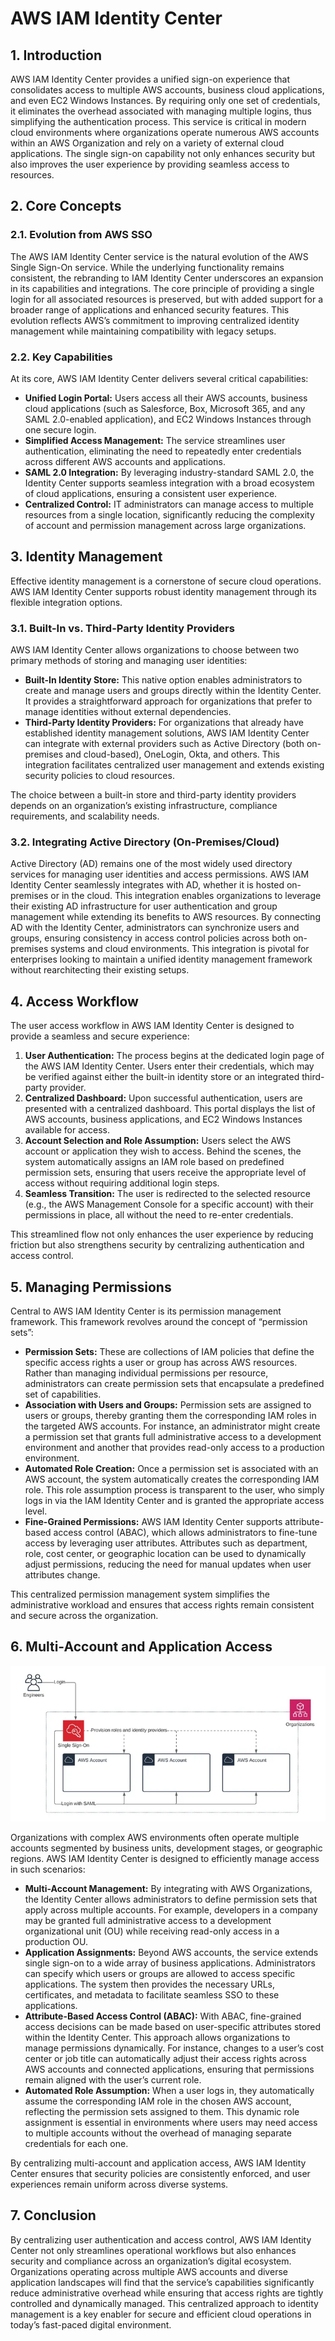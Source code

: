 # AWS IAM Identity Center
## 1. Introduction

AWS IAM Identity Center provides a unified sign-on experience that consolidates access to multiple AWS accounts, business cloud applications, and even EC2 Windows Instances. By requiring only one set of credentials, it eliminates the overhead associated with managing multiple logins, thus simplifying the authentication process. This service is critical in modern cloud environments where organizations operate numerous AWS accounts within an AWS Organization and rely on a variety of external cloud applications. The single sign-on capability not only enhances security but also improves the user experience by providing seamless access to resources.

## 2. Core Concepts

### 2.1. Evolution from AWS SSO

The AWS IAM Identity Center service is the natural evolution of the AWS Single Sign-On service. While the underlying functionality remains consistent, the rebranding to IAM Identity Center underscores an expansion in its capabilities and integrations. The core principle of providing a single login for all associated resources is preserved, but with added support for a broader range of applications and enhanced security features. This evolution reflects AWS’s commitment to improving centralized identity management while maintaining compatibility with legacy setups.

### 2.2. Key Capabilities

At its core, AWS IAM Identity Center delivers several critical capabilities:

- **Unified Login Portal:** Users access all their AWS accounts, business cloud applications (such as Salesforce, Box, Microsoft 365, and any SAML 2.0-enabled application), and EC2 Windows Instances through one secure login.
- **Simplified Access Management:** The service streamlines user authentication, eliminating the need to repeatedly enter credentials across different AWS accounts and applications.
- **SAML 2.0 Integration:** By leveraging industry-standard SAML 2.0, the Identity Center supports seamless integration with a broad ecosystem of cloud applications, ensuring a consistent user experience.
- **Centralized Control:** IT administrators can manage access to multiple resources from a single location, significantly reducing the complexity of account and permission management across large organizations.

## 3. Identity Management

Effective identity management is a cornerstone of secure cloud operations. AWS IAM Identity Center supports robust identity management through its flexible integration options.

### 3.1. Built-In vs. Third-Party Identity Providers

AWS IAM Identity Center allows organizations to choose between two primary methods of storing and managing user identities:

- **Built-In Identity Store:** This native option enables administrators to create and manage users and groups directly within the Identity Center. It provides a straightforward approach for organizations that prefer to manage identities without external dependencies.
- **Third-Party Identity Providers:** For organizations that already have established identity management solutions, AWS IAM Identity Center can integrate with external providers such as Active Directory (both on-premises and cloud-based), OneLogin, Okta, and others. This integration facilitates centralized user management and extends existing security policies to cloud resources.

The choice between a built-in store and third-party identity providers depends on an organization’s existing infrastructure, compliance requirements, and scalability needs.

### 3.2. Integrating Active Directory (On-Premises/Cloud)

Active Directory (AD) remains one of the most widely used directory services for managing user identities and access permissions. AWS IAM Identity Center seamlessly integrates with AD, whether it is hosted on-premises or in the cloud. This integration enables organizations to leverage their existing AD infrastructure for user authentication and group management while extending its benefits to AWS resources. By connecting AD with the Identity Center, administrators can synchronize users and groups, ensuring consistency in access control policies across both on-premises systems and cloud environments. This integration is pivotal for enterprises looking to maintain a unified identity management framework without rearchitecting their existing setups.

## 4. Access Workflow

The user access workflow in AWS IAM Identity Center is designed to provide a seamless and secure experience:

1. **User Authentication:** The process begins at the dedicated login page of the AWS IAM Identity Center. Users enter their credentials, which may be verified against either the built-in identity store or an integrated third-party provider.
2. **Centralized Dashboard:** Upon successful authentication, users are presented with a centralized dashboard. This portal displays the list of AWS accounts, business applications, and EC2 Windows Instances available for access.
3. **Account Selection and Role Assumption:** Users select the AWS account or application they wish to access. Behind the scenes, the system automatically assigns an IAM role based on predefined permission sets, ensuring that users receive the appropriate level of access without requiring additional login steps.
4. **Seamless Transition:** The user is redirected to the selected resource (e.g., the AWS Management Console for a specific account) with their permissions in place, all without the need to re-enter credentials.

This streamlined flow not only enhances the user experience by reducing friction but also strengthens security by centralizing authentication and access control.

## 5. Managing Permissions

Central to AWS IAM Identity Center is its permission management framework. This framework revolves around the concept of “permission sets”:

- **Permission Sets:** These are collections of IAM policies that define the specific access rights a user or group has across AWS resources. Rather than managing individual permissions per resource, administrators can create permission sets that encapsulate a predefined set of capabilities.
- **Association with Users and Groups:** Permission sets are assigned to users or groups, thereby granting them the corresponding IAM roles in the targeted AWS accounts. For instance, an administrator might create a permission set that grants full administrative access to a development environment and another that provides read-only access to a production environment.
- **Automated Role Creation:** Once a permission set is associated with an AWS account, the system automatically creates the corresponding IAM role. This role assumption process is transparent to the user, who simply logs in via the IAM Identity Center and is granted the appropriate access level.
- **Fine-Grained Permissions:** AWS IAM Identity Center supports attribute-based access control (ABAC), which allows administrators to fine-tune access by leveraging user attributes. Attributes such as department, role, cost center, or geographic location can be used to dynamically adjust permissions, reducing the need for manual updates when user attributes change.

This centralized permission management system simplifies the administrative workload and ensures that access rights remain consistent and secure across the organization.

## 6. Multi-Account and Application Access

![identity-Multi-Account](./_assets/identity-multi-account.png)

Organizations with complex AWS environments often operate multiple accounts segmented by business units, development stages, or geographic regions. AWS IAM Identity Center is designed to efficiently manage access in such scenarios:

- **Multi-Account Management:** By integrating with AWS Organizations, the Identity Center allows administrators to define permission sets that apply across multiple accounts. For example, developers in a company may be granted full administrative access to a development organizational unit (OU) while receiving read-only access in a production OU.
- **Application Assignments:** Beyond AWS accounts, the service extends single sign-on to a wide array of business applications. Administrators can specify which users or groups are allowed to access specific applications. The system then provides the necessary URLs, certificates, and metadata to facilitate seamless SSO to these applications.
- **Attribute-Based Access Control (ABAC):** With ABAC, fine-grained access decisions can be made based on user-specific attributes stored within the Identity Center. This approach allows organizations to manage permissions dynamically. For instance, changes to a user’s cost center or job title can automatically adjust their access rights across AWS accounts and connected applications, ensuring that permissions remain aligned with the user’s current role.
- **Automated Role Assumption:** When a user logs in, they automatically assume the corresponding IAM role in the chosen AWS account, reflecting the permission sets assigned to them. This dynamic role assignment is essential in environments where users may need access to multiple accounts without the overhead of managing separate credentials for each one.

By centralizing multi-account and application access, AWS IAM Identity Center ensures that security policies are consistently enforced, and user experiences remain uniform across diverse systems.

## 7. Conclusion

By centralizing user authentication and access control, AWS IAM Identity Center not only streamlines operational workflows but also enhances security and compliance across an organization’s digital ecosystem. Organizations operating across multiple AWS accounts and diverse application landscapes will find that the service’s capabilities significantly reduce administrative overhead while ensuring that access rights are tightly controlled and dynamically managed. This centralized approach to identity management is a key enabler for secure and efficient cloud operations in today’s fast-paced digital environment.